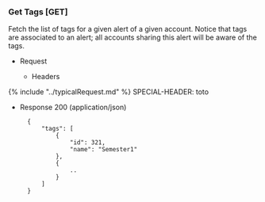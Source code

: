 ### Get Tags [GET]


Fetch the list of tags for a given alert of a given account.
Notice that tags are associated to an alert; all accounts sharing this alert will be aware of the tags.


+ Request

    + Headers
    
{% include "../typicalRequest.md" %}
            SPECIAL-HEADER: toto 
        
 
+ Response 200 (application/json)

        {
            "tags": [
                {
                    "id": 321,
                    "name": "Semester1"
                },
                {
                    ..
                }
            ]
        }


